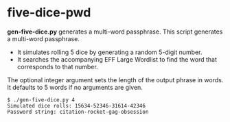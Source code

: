 # five-dice-pwd
**gen-five-dice.py** generates a multi-word passphrase.
This script generates a multi-word passphrase.
- It simulates rolling 5 dice by generating a random 5-digit number.
- It searches the accompanying EFF Large Wordlist to find the word that corresponds to that number.

The optional integer argument sets the length of the output phrase in words.
It defaults to 5 words if no arguments are given.
```shell
$ ./gen-five-dice.py 4
Simulated dice rolls: 15634-52346-31614-42346
Password string: citation-rocket-gag-obsession
```
